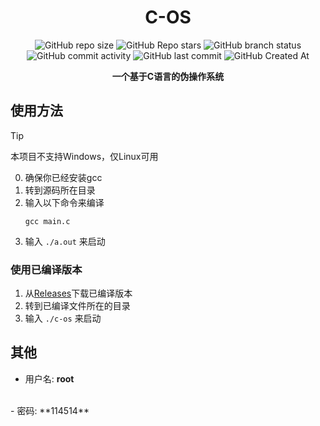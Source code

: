 <div align="center">

# C-OS
![GitHub repo size](https://img.shields.io/github/repo-size/Meltide/c-os)
![GitHub Repo stars](https://img.shields.io/github/stars/Meltide/c-os?style=flat)
![GitHub branch status](https://img.shields.io/github/checks-status/Meltide/c-os/main)
![GitHub commit activity](https://img.shields.io/github/commit-activity/t/Meltide/c-os)
![GitHub last commit](https://img.shields.io/github/last-commit/Meltide/c-os)
![GitHub Created At](https://img.shields.io/github/created-at/Meltide/c-os) 

**一个基于C语言的伪操作系统**

</div>

## 使用方法
> [!TIP]
> 本项目不支持Windows，仅Linux可用

0. 确保你已经安装gcc
1. 转到源码所在目录
2. 输入以下命令来编译
   ```
   gcc main.c
   ```
3. 输入 `./a.out` 来启动
### 使用已编译版本
1. 从[Releases](https://github.com/Meltide/c-os/release)下载已编译版本
2. 转到已编译文件所在的目录
3. 输入 `./c-os` 来启动
## 其他
- 用户名: **root**
<br>
- 密码: **114514**
